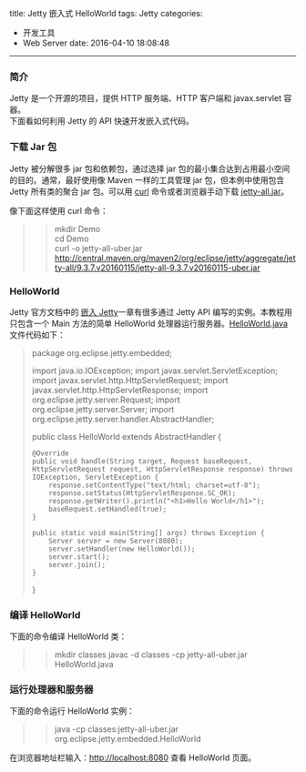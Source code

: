 title: Jetty 嵌入式 HelloWorld
tags: Jetty
categories:
  - 开发工具
  - Web Server
date: 2016-04-10 18:08:48
---


### 简介

Jetty 是一个开源的项目，提供 HTTP 服务端、HTTP 客户端和 javax.servlet 容器。  
下面看如何利用 Jetty 的 API 快速开发嵌入式代码。

### 下载 Jar 包

Jetty 被分解很多 jar 包和依赖包，通过选择 jar 包的最小集合达到占用最小空间的目的。通常，最好使用像 Maven 一样的工具管理 jar 包，但本例中使用包含 Jetty 所有类的聚合 jar 包。可以用 [curl](https://curl.haxx.se/) 命令或者浏览器手动下载 [jetty-all.jar](http://central.maven.org/maven2/org/eclipse/jetty/aggregate/jetty-all/9.3.7.v20160115/jetty-all-9.3.7.v20160115-uber.jar)。

像下面这样使用 curl 命令：

> > mkdir Demo  
> > cd Demo  
> > curl -o jetty-all-uber.jar http://central.maven.org/maven2/org/eclipse/jetty/aggregate/jetty-all/9.3.7.v20160115/jetty-all-9.3.7.v20160115-uber.jar

### HelloWorld

Jetty 官方文档中的 [嵌入 Jetty](http://www.eclipse.org/jetty/documentation/current/advanced-embedding.html)一章有很多通过 Jetty API 编写的实例。本教程用只包含一个 Main 方法的简单 HelloWorld 处理器运行服务器。[HelloWorld.java](https://raw.githubusercontent.com/eclipse/jetty.project/master/examples/embedded/src/main/java/org/eclipse/jetty/embedded/HelloWorld.java) 文件代码如下：

> package org.eclipse.jetty.embedded;
>  
> import java.io.IOException;
> import javax.servlet.ServletException;
> import javax.servlet.http.HttpServletRequest;
> import javax.servlet.http.HttpServletResponse;
> import org.eclipse.jetty.server.Request;
> import org.eclipse.jetty.server.Server;
> import org.eclipse.jetty.server.handler.AbstractHandler;
>  
> public class HelloWorld extends AbstractHandler {
>  
>     @Override
>     public void handle(String target, Request baseRequest, HttpServletRequest request, HttpServletResponse response) throws IOException, ServletException {
>         response.setContentType("text/html; charset=utf-8");
>         response.setStatus(HttpServletResponse.SC_OK);
>         response.getWriter().println("<h1>Hello World</h1>");
>         baseRequest.setHandled(true);
>     }
>  
>     public static void main(String[] args) throws Exception {
>         Server server = new Server(8080);
>         server.setHandler(new HelloWorld());
>         server.start();
>         server.join();
>     }
> }

### 编译 HelloWorld

下面的命令编译 HelloWorld 类：

> > mkdir classes
> > javac -d classes -cp jetty-all-uber.jar HelloWorld.java

### 运行处理器和服务器

下面的命令运行 HelloWorld 实例：

> > java -cp classes:jetty-all-uber.jar org.eclipse.jetty.embedded.HelloWorld

在浏览器地址栏输入：[http://localhost:8080](http://localhost:8080) 查看 HelloWorld 页面。
